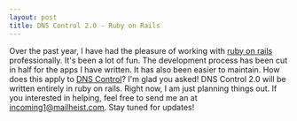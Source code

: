```yaml
--- 
layout: post
title: DNS Control 2.0 - Ruby on Rails
---
```

Over the past year, I have had the pleasure of working with [ruby on rails](http://rubyonrails.org) professionally. It's been a lot of fun. The development process has been cut in half for the apps I have written. It has also been easier to maintain. How does this apply to [DNS Control](http://r00tshell.com/dns-control)? I'm glad you asked! DNS Control 2.0 will be written entirely in ruby on rails. Right now, I am just planning things out. If you interested in helping, feel free to send me an at <incoming1@mailheist.com>. Stay tuned for updates!
